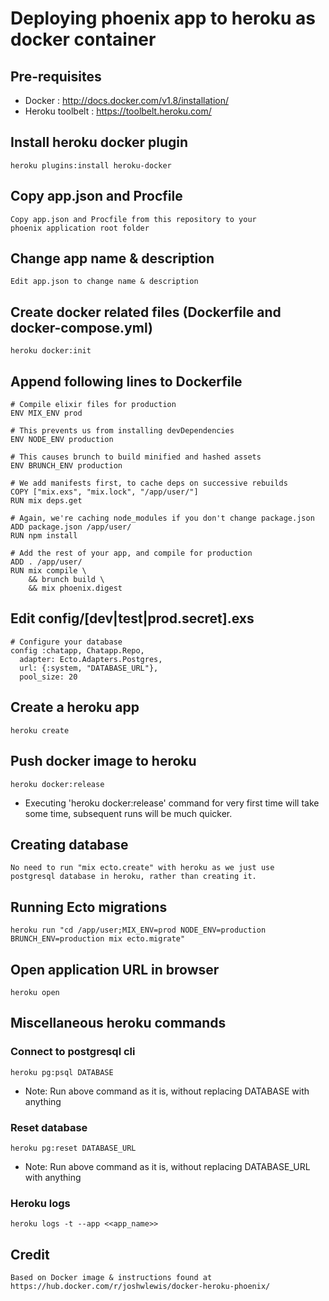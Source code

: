 # Deploying phoenix app to heroku as docker container

## Pre-requisites

- Docker : http://docs.docker.com/v1.8/installation/
- Heroku toolbelt : https://toolbelt.heroku.com/

## Install heroku docker plugin
    heroku plugins:install heroku-docker
    
## Copy app.json and Procfile
    Copy app.json and Procfile from this repository to your 
    phoenix application root folder

## Change app name & description
    Edit app.json to change name & description 

## Create docker related files (Dockerfile and docker-compose.yml) 
    heroku docker:init

## Append following lines to Dockerfile
    # Compile elixir files for production
    ENV MIX_ENV prod
    
    # This prevents us from installing devDependencies
    ENV NODE_ENV production
    
    # This causes brunch to build minified and hashed assets
    ENV BRUNCH_ENV production
    
    # We add manifests first, to cache deps on successive rebuilds
    COPY ["mix.exs", "mix.lock", "/app/user/"]
    RUN mix deps.get
    
    # Again, we're caching node_modules if you don't change package.json
    ADD package.json /app/user/
    RUN npm install
    
    # Add the rest of your app, and compile for production
    ADD . /app/user/
    RUN mix compile \
        && brunch build \
        && mix phoenix.digest


## Edit config/[dev|test|prod.secret].exs
	# Configure your database
	config :chatapp, Chatapp.Repo,
	  adapter: Ecto.Adapters.Postgres,
	  url: {:system, "DATABASE_URL"},
	  pool_size: 20

## Create a heroku app 
    heroku create

## Push docker image to heroku
    heroku docker:release
    
- Executing 'heroku docker:release' command for very first time will take some time, subsequent runs will be much quicker.

## Creating database
    No need to run "mix ecto.create" with heroku as we just use 
    postgresql database in heroku, rather than creating it.

## Running Ecto migrations
    heroku run "cd /app/user;MIX_ENV=prod NODE_ENV=production BRUNCH_ENV=production mix ecto.migrate"

## Open application URL in browser
    heroku open

## Miscellaneous heroku commands
### Connect to postgresql cli
    heroku pg:psql DATABASE
    
- Note: Run above command as it is, without replacing DATABASE with anything 

### Reset database
    heroku pg:reset DATABASE_URL
    
- Note: Run above command as it is, without replacing DATABASE_URL with anything

### Heroku logs
    heroku logs -t --app <<app_name>>

## Credit
    Based on Docker image & instructions found at
    https://hub.docker.com/r/joshwlewis/docker-heroku-phoenix/    

